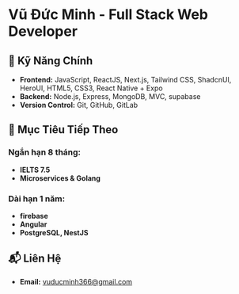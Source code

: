 # Vũ Đức Minh - Full Stack Web Developer

## 🔑 Kỹ Năng Chính

- **Frontend:** JavaScript, ReactJS, Next.js, Tailwind CSS, ShadcnUI, HeroUI, HTML5, CSS3, React Native + Expo
- **Backend:** Node.js, Express, MongoDB, MVC, supabase
- **Version Control:** Git, GitHub, GitLab

## 🚀 Mục Tiêu Tiếp Theo

### Ngắn hạn 8 tháng:
- **IELTS 7.5**
- **Microservices & Golang**

### Dài hạn 1 năm:
- **firebase**
- **Angular**
- **PostgreSQL, NestJS**

## 📬 Liên Hệ
- **Email:** [vuducminh366@gmail.com](mailto:vuducminh366@gmail.com)
